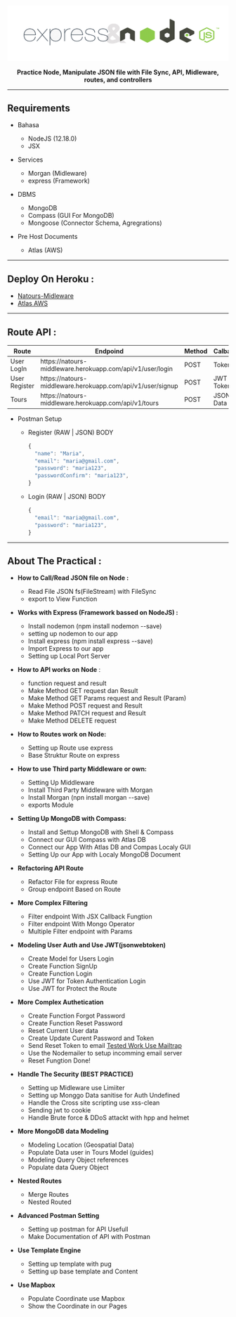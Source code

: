 <p align="center"><img src="https://github.com/Ekhel/Natours/blob/master/images/head.png" width="600px" /></p>
<p align="center"><strong>Practice Node, Manipulate JSON file with File Sync, API, Midleware, routes, and controllers</strong></p>

---

## Requirements

- Bahasa

  - NodeJS (12.18.0)
  - JSX

- Services

  - Morgan (Midleware)
  - express (Framework)

- DBMS

  - MongoDB
  - Compass (GUI For MongoDB)
  - Mongoose (Connector Schema, Agregrations)

- Pre Host Documents
  - Atlas (AWS)

---

## Deploy On Heroku :

- [Natours-Midleware](https://natours-middleware.herokuapp.com)
- [Atlas AWS](https://account.mongodb.com/account/login)

---

## Route API :

<table>
  <thead>
    <tr>
      <th>Route</th>
      <th>Endpoind</th>
      <th>Method</th>
      <th>Calback</th>
    </tr>
  </thead>
  <tbody>
    <tr>
      <td>User LogIn</td>
      <td>https://natours-middleware.herokuapp.com/api/v1/user/login</td>
      <td>POST</td>
      <td>Token</td>
    </tr>
    <tr>
      <td>User Register</td>
      <td>https://natours-middleware.herokuapp.com/api/v1/user/signup</td>
      <td>POST</td>
      <td>JWT Token</td>
    </tr>
    <tr>
      <td>Tours</td>
      <td>https://natours-middleware.herokuapp.com/api/v1/tours</td>
      <td>POST</td>
      <td>JSON Data</td>
    </tr>
  </tbody>
</table>

- Postman Setup

  - Register (RAW | JSON) BODY

    ```javascript
    {
      "name": "Maria",
      "email": "maria@gmail.com",
      "password": "maria123",
      "passwordConfirm": "maria123",
    }
    ```

  - Login (RAW | JSON) BODY
    ```javascript
    {
      "email": "maria@gmail.com",
      "password": "maria123",
    }
    ```

---

## About The Practical :

- **How to Call/Read JSON file on Node :**

  - Read File JSON fs(FileStream) with FileSync
  - export to View Function

- **Works with Express (Framework bassed on NodeJS) :**

  - Install nodemon (npm install nodemon --save)
  - setting up nodemon to our app
  - Install express (npm install express --save)
  - Import Express to our app
  - Setting up Local Port Server

- **How to API works on Node** :

  - function request and result
  - Make Method GET request dan Result
  - Make Method GET Params request and Result (Param)
  - Make Method POST request and Result
  - Make Method PATCH request and Result
  - Make Method DELETE request

- **How to Routes work on Node:**

  - Setting up Route use express
  - Base Struktur Route on express

- **How to use Third party Middleware or own:**

  - Setting Up Middleware
  - Install Third Party Middleware with Morgan
  - Install Morgan (npn install morgan --save)
  - exports Module

- **Setting Up MongoDB with Compass:**

  - Install and Settup MongoDB with Shell & Compass
  - Connect our GUI Compass with Atlas DB
  - Connect our App With Atlas DB and Compas Localy GUI
  - Setting Up our App with Localy MongoDB Document

* **Refactoring API Route**

  - Refactor File for express Route
  - Group endpoint Based on Route

* **More Complex Filtering**

  - Filter endpoint With JSX Callback Fungtion
  - Filter endpoint With Mongo Operator
  - Multiple Filter endpoint with Params

* **Modeling User Auth and Use JWT(jsonwebtoken)**

  - Create Model for Users Login
  - Create Function SignUp
  - Create Function Login
  - Use JWT for Token Authentication Login
  - Use JWT for Protect the Route

* **More Complex Authetication**

  - Create Function Forgot Password
  - Create Function Reset Password
  - Reset Current User data
  - Create Update Curent Password and Token
  - Send Reset Token to email [Tested Work Use Mailtrap](https://mailtrap.io)
  - Use the Nodemailer to setup incomming email server
  - Reset Fungtion Done!

* **Handle The Security (BEST PRACTICE)**

  - Setting up Midleware use Limiiter
  - Setting up Monggo Data sanitise for Auth Undefined
  - Handle the Cross site scripting use xss-clean
  - Sending jwt to cookie
  - Handle Brute force & DDoS attackt with hpp and helmet

* **More MongoDB data Modeling**

  - Modeling Location (Geospatial Data)
  - Populate Data user in Tours Model (guides)
  - Modeling Query Object references
  - Populate data Query Object

* **Nested Routes**

  - Merge Routes
  - Nested Routed

* **Advanced Postman Setting**

  - Setting up postman for API Usefull
  - Make Documentation of API with Postman

* **Use Template Engine**

  - Setting up template with pug
  - Setting up base template and Content

* **Use Mapbox**
  - Populate Coordinate use Mapbox
  - Show the Coordinate in our Pages
